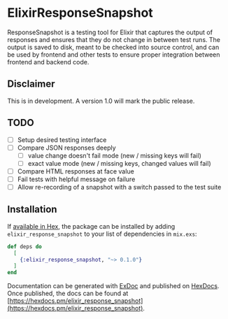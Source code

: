 # ElixirResponseSnapshot

ResponseSnapshot is a testing tool for Elixir that captures the output of responses
and ensures that they do not change in between test runs. The output is saved to disk,
meant to be checked into source control, and can be used by frontend and other tests
to ensure proper integration between frontend and backend code.

## Disclaimer

This is in development. A version 1.0 will mark the public release.

## TODO

- [ ] Setup desired testing interface
- [ ] Compare JSON responses deeply
  - [ ] value change doesn't fail mode (new / missing keys will fail)
  - [ ] exact value mode (new / missing keys, changed values will fail)
- [ ] Compare HTML responses at face value
- [ ] Fail tests with helpful message on failure
- [ ] Allow re-recording of a snapshot with a switch passed to the test suite

## Installation

If [available in Hex](https://hex.pm/docs/publish), the package can be installed
by adding `elixir_response_snapshot` to your list of dependencies in `mix.exs`:

```elixir
def deps do
  [
    {:elixir_response_snapshot, "~> 0.1.0"}
  ]
end
```

Documentation can be generated with [ExDoc](https://github.com/elixir-lang/ex_doc)
and published on [HexDocs](https://hexdocs.pm). Once published, the docs can
be found at [https://hexdocs.pm/elixir_response_snapshot](https://hexdocs.pm/elixir_response_snapshot).
